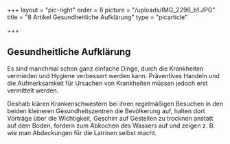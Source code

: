 +++
layout = "pic-right"
order = 8
picture = "/uploads/IMG_2296_bf.JPG"
title = "8 Artikel Gesundheitliche Aufklärung"
type = "picarticle"

+++
## Gesundheitliche Aufklärung

Es sind manchmal schon ganz einfache Dinge, durch die Krankheiten vermieden und Hygiene verbessert werden kann. Präventives Handeln und die Aufmerksamkeit für Ursachen von Krankheiten müssen jedoch erst vermittelt werden.

Deshalb klären Krankenschwestern bei ihren regelmäßigen Besuchen in den beiden kleineren Gesundheitszentren die Bevölkerung auf, halten dort Vorträge über die Wichtigkeit, Geschirr auf Gestellen zu trocknen anstatt auf dem Boden, fordern zum Abkochen des Wassers auf und zeigen z. B. wie man Abdeckungen für die Latrinen selbst macht.